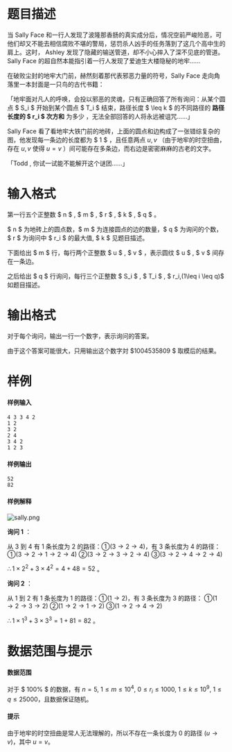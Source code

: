 
# 题目描述

当 Sally Face 和一行人发现了波隆那香肠的真实成分后，情况空前严峻险恶，可他们却又不能去相信腐败不堪的警局，惩罚杀人凶手的任务落到了这几个高中生的肩上。这时， Ashley 发现了隐藏的输送管道，却不小心摔入了深不见底的管道。Sally Face 的超自然本能指引着一行人发现了爱迪生大楼隐秘的地牢……

在破败尘封的地牢大门前，赫然刻着那代表邪恶力量的符号，Sally Face 走向角落里一本封面是一只鸟的古代书籍：

「地牢面对凡人的呼唤，会投以邪恶的灵魂，只有正确回答了所有询问：从某个圆点 $ S_i ​$ 开始到某个圆点 $ T_i ​$ 结束，路径长度 $ \leq k ​$ 的不同路径的 __路径长度的 $ r_i ​$ 次方和__ 为多少 ，无法全部回答的人将永远被诅咒……」

Sally Face 看了看地牢大铁门前的地砖，上面的圆点和边构成了一张错综复杂的图，他发现每一条边的长度都为 $ 1 $ ，且任意两点 $u,v$ （由于地牢的时空扭曲，存在 $u,v$ 使得 $u=v$ ）间可能存在多条边，而右边是密密麻麻的古老的文字。

「Todd , 你试一试能不能解开这个谜团……」

# 输入格式

第一行五个正整数 $ n $ , $ m $ , $ r $ , $ k $ , $ q $ 。

$ n $ 为地砖上的圆点数，$ m $ 为连接圆点的边的数量，$ q $ 为询问的个数，$ r $ 为询问中 $ r_i $ 的最大值, $ k $ 见题目描述。

下面给出 $ m $ 行，每行两个正整数 $ u $ , $ v $ ，表示圆纹 $ u $ , $ v $ 间存在一条边。

之后给出 $ q $ 行询问，每行三个正整数 $ S_i $ , $ T_i $ , $ r_i\,(1\leq i \leq q)$ 如题目描述。

# 输出格式

对于每个询问，输出一行一个数字，表示询问的答案。

由于这个答案可能很大，只用输出这个数字対 $1004535809 $ 取模后的结果。

# 样例

#### 样例输入
```plain
4 3 3 4 2
1 2
3 2
2 4
3 4 2
1 2 3
```

#### 样例输出
```plain
52
82
```
#### 样例解释
![sally.png](https://enkerewpo.top/pics/sally.png)

__询问 $1$__ ：

从 $3$ 到 $4$ 有 $1$ 条长度为 $2$ 的路径：①$(3\rightarrow 2\rightarrow 4)$，有 $3$ 条长度为 $4$ 的路径：
①$(3\rightarrow 2\rightarrow 1\rightarrow 2\rightarrow 4)$
②$(3\rightarrow 2\rightarrow 3\rightarrow 2\rightarrow 4)$
③$(3\rightarrow 2\rightarrow 4\rightarrow 2\rightarrow 4)$

$\therefore 1\times 2^2+3\times 4^2=4+48=52$ 。

__询问 $2$__ ：

从 $1$ 到 $2$ 有 $1$ 条长度为 $1$ 的路径：①$(1\rightarrow 2)$，有 $3$ 条长度为 $3$ 的路径：
①$(1\rightarrow 2\rightarrow 3\rightarrow 2)$
②$(1\rightarrow 2\rightarrow 1\rightarrow 2)$
③$(1\rightarrow 2\rightarrow 4\rightarrow 2)$ 

$\therefore 1\times 1^3+3\times 3^3=1+81=82$ 。

# 数据范围与提示

#### 数据范围
对于 $ 100\% $ 的数据，有 $n=5$,  $1\leq m \leq 10^4$,  $0\leq r_i \leq 1000$,  $1\leq k \leq 10^{9}$,  $1\leq q \leq 25000$，且数据保证随机。

#### 提示
由于地牢的时空扭曲是常人无法理解的，所以不存在一条长度为 $0$ 的路径 $(u\rightarrow v)$，其中 $u=v$。

